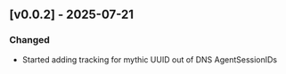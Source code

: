 ## [v0.0.2] - 2025-07-21

### Changed

- Started adding tracking for mythic UUID out of DNS AgentSessionIDs